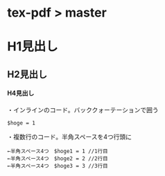 # tex-pdf > master

# H1見出し
## H2見出し 
#### H4見出し
	
・インラインのコード。バッククォーテーションで囲う

`$hoge = 1`

・複数行のコード。半角スペースを4つ行頭に

    ←半角スペース4つ　$hoge1 = 1 //1行目
    ←半角スペース4つ　$hoge2 = 2 //2行目
    ←半角スペース4つ　$hoge3 = 3 //3行目

